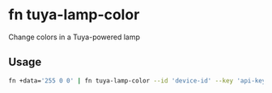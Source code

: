# fn tuya-lamp-color

Change colors in a Tuya-powered lamp

## Usage

```bash
fn +data='255 0 0' | fn tuya-lamp-color --id 'device-id' --key 'api-key' --delay 1000
```
